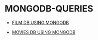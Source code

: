 # MONGODB-QUERIES
* [FILM DB USING MONGODB](https://github.com/monika200/MONGODB-QUERIES/tree/main/FILM%20DATABASE%20QUERIES)

* [MOVIES DB USING MONGODB](https://github.com/monika200/MONGODB-QUERIES/tree/main/MOVIES%20DATABASE%20QUERIES)

